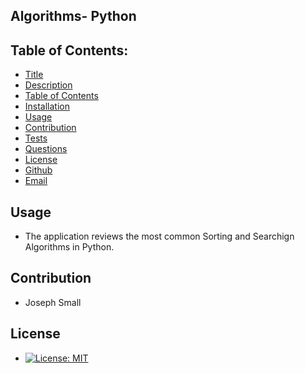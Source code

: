 ## Algorithms- Python
## Table of Contents:
* [Title](#Porfolio)
* [Description](#Description)
* [Table of Contents](#TableofContents)
* [Installation](#Installation)
* [Usage](#Usage)
* [Contribution](#Contribution)
* [Tests](#Tests)
* [Questions](#Questions)
* [License](#License)
* [Github](#Github)
* [Email](#Email)


## Usage
 - The application reviews the most common Sorting and Searchign Algorithms in Python.


## Contribution 
  - Joseph Small
 
## License 
  - [![License: MIT](https://img.shields.io/badge/License-MIT-yellow.svg)](https://opensource.org/licenses/MIT)

